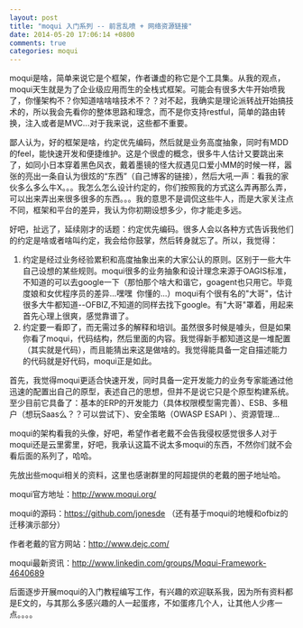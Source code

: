 ```yaml
---
layout: post
title: "moqui 入门系列 -- 前言乱喷 + 网络资源链接"
date: 2014-05-20 17:06:14 +0800
comments: true
categories: moqui
---
```



 
moqui是啥，简单来说它是个框架，作者谦虚的称它是个工具集。从我的观点，moqui天生就是为了企业级应用而生的全栈式框架。可能会有很多大牛开始喷我了，你懂架构不？你知道啥啥啥技术不？？对不起，我确实是理论派转战开始搞技术的，所以我会先看你的整体思路和理念，而不是你支持restful，简单的路由转换，注入或者是MVC...对于我来说，这些都不重要。

<!--more-->
  
  鄙人认为，好的框架是啥，约定优先编码，然后就是业务高度抽象，同时有MDD的feel，能快速开发和便捷维护。这是个很虚的概念，很多牛人估计又要跳出来了，如同小日本穿着黑色风衣，戴着墨镜的怪大叔遇见口爱小MM的时候一样，嚣张的亮出一条自认为很炫的“东西”（自己博客的链接），然后大吼一声：看我的家伙多么多么牛X。。。我怎么怎么设计约定的，你们按照我的方式这么弄再那么弄，可以出来弄出来很多很多的东西。。。我的意思不是调侃这些牛人，而是大家关注点不同，框架和平台的差异，我认为你初期设想多少，你才能走多远。
 
好吧，扯远了，延续刚才的话题：约定优先编码。很多人会以各种方式告诉我他们的约定是啥或者啥叫约定，我会给你鼓掌，然后转身就忘了。所以，我觉得：

1. 约定是经过业务经验累积和高度抽象出来的大家公认的原则。区别于一些大牛自己设想的某些规则。moqui很多的业务抽象和设计理念来源于OAGIS标准，不知道的可以去google一下（那怕那个啥大和谐它，goagent也只用它。毕竟度娘和女优程序员的差异...嘿嘿  你懂的...）moqui有个很有名的&quot;大哥&quot;，估计很多大牛都知道--OFBIZ,不知道的同样去找下google。有&quot;大哥&quot;罩着，用起来首先心理上很爽，感觉靠谱了。
2. 约定要一看即了，而无需过多的解释和培训。虽然很多时候是噱头，但是如果你看了moqui，代码结构，然后里面的内容。我觉得新手都知道这是一堆配置（其实就是代码），而且能猜出来这是做啥的。我觉得能具备一定自描述能力的代码就是好代码，moqui正是如此。

首先，我觉得moqui更适合快速开发，同时具备一定开发能力的业务专家能通过他迅速的配置出自己的原型，表述自己的思想，但并不是说它只是个原型构建系统。至少目前它具备了：基本的ERP的开发能力（具体权限模型需完善）、ESB、多租户（想玩Saas么？？可以尝试下）、安全策略（OWASP ESAPI ）、资源管理...

  
moqui的架构看我的头像，好吧，希望作者老戴不会告我侵权感觉很多人对于moqui还是云里雾里，好吧，我承认这篇不说太多moqui的东西，不然你们就不会看后面的系列了，哈哈。

先放出些moqui相关的资料，这里也感谢群里的阿超提供的老戴的圈子地址哈。  

moqui官方地址：http://www.moqui.org/  

moqui的源码：https://github.com/jonesde （还有基于moqui的地幔和ofbiz的迁移演示部分） 
  
作者老戴的官方网站：http://www.dejc.com/
  

moqui最新资讯：http://www.linkedin.com/groups/Moqui-Framework-4640689  
  
后面逐步开展moqui的入门教程编写工作，有兴趣的欢迎联系我，因为所有资料都是E文的，与其那么多感兴趣的人一起蛋疼，不如蛋疼几个人，让其他人少疼一点。。。。